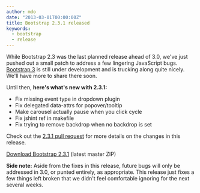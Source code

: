 ```yaml
---
author: mdo
date: "2013-03-01T00:00:00Z"
title: Bootstrap 2.3.1 released
keywords:
  - bootstrap
  - release
---
```


While Bootstrap 2.3 was the last planned release ahead of 3.0, we've just pushed out a small patch to address a few lingering JavaScript bugs. [Bootstrap 3](https://github.com/twbs/bootstrap/pull/6342) is still under development and is trucking along quite nicely. We'll have more to share there soon.

Until then, **here's what's new with 2.3.1:**

- Fix missing event type in dropdown plugin
- Fix delegated data-attrs for popover/tooltip
- Make carousel actually pause when you click cycle
- Fix jshint ref in makefile
- Fix trying to remove backdrop when no backdrop is set

Check out the [2.3.1 pull request](https://github.com/twbs/bootstrap/pull/7111) for more details on the changes in this release.

<a class="btn-link" href="https://github.com/twbs/bootstrap/archive/v2.3.1.zip">Download Bootstrap 2.3.1</a> <span class="muted">(latest master ZIP)</span>

**Side note:** Aside from the fixes in this release, future bugs will only be addressed in 3.0, or punted entirely, as appropriate. This release just fixes a few things left broken that we didn't feel comfortable ignoring for the next several weeks.
